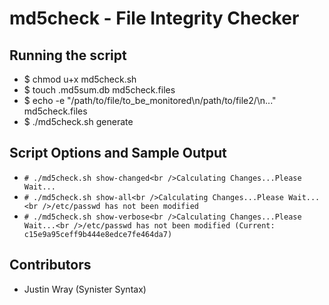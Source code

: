# md5check - File Integrity Checker

## Running the script
 - $ chmod u+x md5check.sh
 - $ touch .md5sum.db md5check.files
 - $ echo -e "/path/to/file/to_be_monitored\n/path/to/file2/\n..." md5check.files
 - $ ./md5check.sh generate

## Script Options and Sample Output
 - ```# ./md5check.sh show-changed<br />Calculating Changes...Please Wait...```
 - ```# ./md5check.sh show-all<br />Calculating Changes...Please Wait...<br />/etc/passwd has not been modified```
 - ```# ./md5check.sh show-verbose<br />Calculating Changes...Please Wait...<br />/etc/passwd has not been modified (Current: c15e9a95ceff9b444e8edce7fe464da7)```

## Contributors
  - Justin Wray (Synister Syntax)
